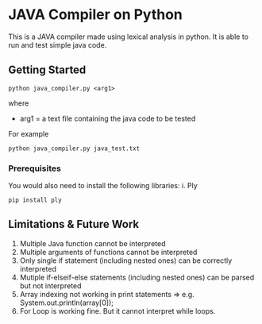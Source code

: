 # JAVA Compiler on Python

This is a JAVA compiler made using lexical analysis in python. It is able to run and test simple java code.

## Getting Started

```
python java_compiler.py <arg1>
```
where
- arg1 = a text file containing the java code to be tested

For example
```
python java_compiler.py java_test.txt
```

### Prerequisites

You would also need to install the following libraries:
i. Ply

```
pip install ply
```

## Limitations & Future Work

1. Multiple Java function cannot be interpreted
2. Multiple arguments of functions cannot be interpreted
3. Only single if statement (including nested ones) can be correctly interpreted
4. Mutiple if-elseif-else statements (including nested ones) can be parsed but not interpreted
5. Array indexing not working in print statements =>  e.g. System.out.println(array[0]); 
6. For Loop is working fine. But it cannot interpret while loops.
